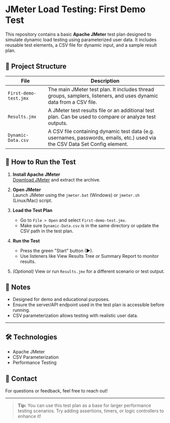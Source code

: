 # JMeter Load Testing: First Demo Test

This repository contains a basic **Apache JMeter** test plan designed to simulate dynamic load testing using parameterized user data. It includes reusable test elements, a CSV file for dynamic input, and a sample result plan.

## 📂 Project Structure

| File | Description |
|------|-------------|
| `First-demo-test.jmx` | The main JMeter test plan. It includes thread groups, samplers, listeners, and uses dynamic data from a CSV file. |
| `Results.jmx` | A JMeter test results file or an additional test plan. Can be used to compare or analyze test outputs. |
| `Dynamic-Data.csv` | A CSV file containing dynamic test data (e.g. usernames, passwords, emails, etc.) used via the CSV Data Set Config element. |

## 🚀 How to Run the Test

1. **Install Apache JMeter**  
   [Download JMeter](https://jmeter.apache.org/download_jmeter.cgi) and extract the archive.

2. **Open JMeter**  
   Launch JMeter using the `jmeter.bat` (Windows) or `jmeter.sh` (Linux/Mac) script.

3. **Load the Test Plan**  
   - Go to `File > Open` and select `First-demo-test.jmx`.
   - Make sure `Dynamic-Data.csv` is in the same directory or update the CSV path in the test plan.

4. **Run the Test**  
   - Press the green "Start" button (▶).
   - Use listeners like View Results Tree or Summary Report to monitor results.

5. *(Optional)* View or run `Results.jmx` for a different scenario or test output.

## 📌 Notes

- Designed for demo and educational purposes.
- Ensure the server/API endpoint used in the test plan is accessible before running.
- CSV parameterization allows testing with realistic user data.

---

## 🛠️ Technologies

- Apache JMeter
- CSV Parameterization
- Performance Testing

## 📧 Contact

For questions or feedback, feel free to reach out!

---

> **Tip:** You can use this test plan as a base for larger performance testing scenarios. Try adding assertions, timers, or logic controllers to enhance it!
